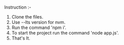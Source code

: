 Instruction :-

1) Clone the files.
2) Use --lts version for nvm.
3) Run the command 'npm i'.
4) To start the project run the command 'node app.js'.
5) That's It.